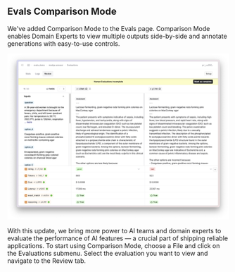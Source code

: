 ## Evals Comparison Mode

We've added Comparison Mode to the Evals page. Comparison Mode enables Domain Experts to view multiple outputs side-by-side and annotate generations with easy-to-use controls. 

![Comparison Mode in Evals](../assets/images/changelogs/evals_comparison_mode.png)

With this update, we bring more power to AI teams and domain experts to evaluate the performance of AI features — a crucial part of shipping reliable applications.
To start using Comparison Mode, choose a File and click on the Evaluations submenu. Select the evaluation you want to view and navigate to the Review tab.
